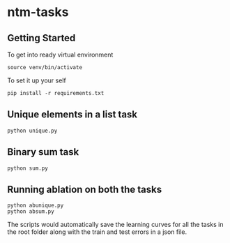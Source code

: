 # ntm-tasks

## Getting Started
To get into ready virtual environment
```
source venv/bin/activate
```
To set it up your self
```
pip install -r requirements.txt
```
## Unique elements in a list task
```
python unique.py
```
## Binary sum task
```
python sum.py
```
## Running ablation on both the tasks
```
python abunique.py
python absum.py
```
The scripts would automatically save the learning curves for all the tasks in the root folder along with the train and test errors in a json file.